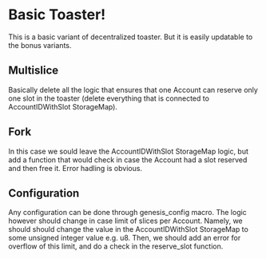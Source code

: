 # Basic Toaster!

This is a basic variant of decentralized toaster. But it is easily updatable to the bonus variants.

## Multislice
Basically delete all the logic that ensures that one Account can reserve only one slot in the toaster (delete everything that is connected to AccountIDWithSlot StorageMap).

## Fork
In this case we sould leave the AccountIDWithSlot StorageMap logic, but add a function that would check in case the Account had a slot reserved and then free it. Error hadling is obvious.

## Configuration
Any configuration can be done through genesis_config macro.
The logic however should change in case limit of slices per Account. Namely, we should should change the value in the AccountIDWithSlot StorageMap to some unsigned integer value e.g. u8. Then, we should add an error for overflow of this limit, and do a check in the reserve_slot function.
